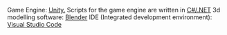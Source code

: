 


Game Engine: [Unity.](https://unity.com/) Scripts for the game engine are written in [C#/.NET](https://en.wikipedia.org/wiki/C_Sharp_(programming_language))
3d modelling software: [Blender](https://blender.org)
IDE (Integrated development environment): [Visual Studio Code](https://code.visualstudio.com/)